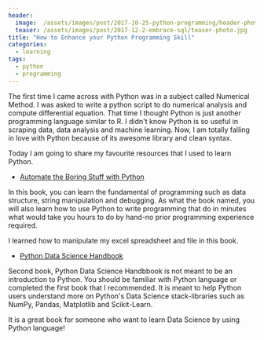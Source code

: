 ```yaml
---
header:
  image:  /assets/images/post/2017-10-25-python-programming/header-photo.jpg
  teaser: /assets/images/post/2017-12-2-embrace-sql/teaser-photo.jpg
title: "How to Enhance your Python Programming Skill"
categories:
  - learning
tags:
  - python
  - programming
---
```


The first time I came across with Python was in a subject called Numerical Method. I was asked to write a python script to do numerical analysis and compute differential equation. That time I thought Python is just another programming language similar to R. I didn't know Python is so useful in scraping data, data analysis and machine learning. Now, I am totally falling in love with Python because of its awesome library and clean syntax.

Today I am going to share my favourite resources that I used to learn Python.  

- [Automate the Boring Stuff with Python](https://automatetheboringstuff.com/)

 In this book, you can learn the fundamental of programming such as data structure, string manipulation and debugging. As what the book named, you will also learn how to use Python to write programming that do in minutes what would take you hours to do by hand-no prior programming experience required.

 I learned how to manipulate my excel spreadsheet and file in this book.

- [Python Data Science Handbook](https://jakevdp.github.io/PythonDataScienceHandbook/)

 Second book, Python Data Science Handbbook is not meant to be an introduction to Python. You should be familiar with Python language or completed the first book that I recommended. It is meant to help Python users understand more on Python's Data Science stack-libraries such as NumPy, Pandas, Matplotlib and Scikit-Learn.

 It is a great book for someone who want to learn Data Science by using Python language!
